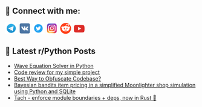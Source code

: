 ## 🔎 Connect with me:
[<img src="https://github.com/bullbesh/bullbesh/blob/main/images/Telegram.png" width="32" height="32" />](https://t.me/bullbesh)
[<img src="https://github.com/bullbesh/bullbesh/blob/main/images/VK.png" width="32" height="32" />](https://vk.com/bullbesh)
[<img src="https://github.com/bullbesh/bullbesh/blob/main/images/Twitter.png" width="32" height="32" />](https://twitter.com/bullbesh1)
[<img src="https://github.com/bullbesh/bullbesh/blob/main/images/Instagram.png" width="32" height="32" />](https://www.instagram.com/bullbesh)
[<img src="https://github.com/bullbesh/bullbesh/blob/main/images/Reddit.png" width="32" height="32" />](https://www.reddit.com/user/bullbesh)
[<img src="https://github.com/bullbesh/bullbesh/blob/main/images/YouTube.png" width="32" height="32" />](https://www.youtube.com/channel/UCtfjRs6uzgq5mfm8S06WTcg)

## 📕 Latest r/Python Posts
<!-- BLOG-POST-LIST:START -->
- [Wave Equation Solver in Python](https://www.reddit.com/r/Python/comments/1d91ylf/wave_equation_solver_in_python/)
- [Code review for my simple project](https://www.reddit.com/r/Python/comments/1d91hsb/code_review_for_my_simple_project/)
- [Best Way to Obfuscate Codebase?](https://www.reddit.com/r/Python/comments/1d8xuqj/best_way_to_obfuscate_codebase/)
- [Bayesian bandits item pricing in a simplified Moonlighter shop simulation using Python and SQLite](https://www.reddit.com/r/Python/comments/1d8uex2/bayesian_bandits_item_pricing_in_a_simplified/)
- [Tach - enforce module boundaries + deps, now in Rust 🦀](https://www.reddit.com/r/Python/comments/1d8sgbp/tach_enforce_module_boundaries_deps_now_in_rust/)
<!-- BLOG-POST-LIST:END -->

